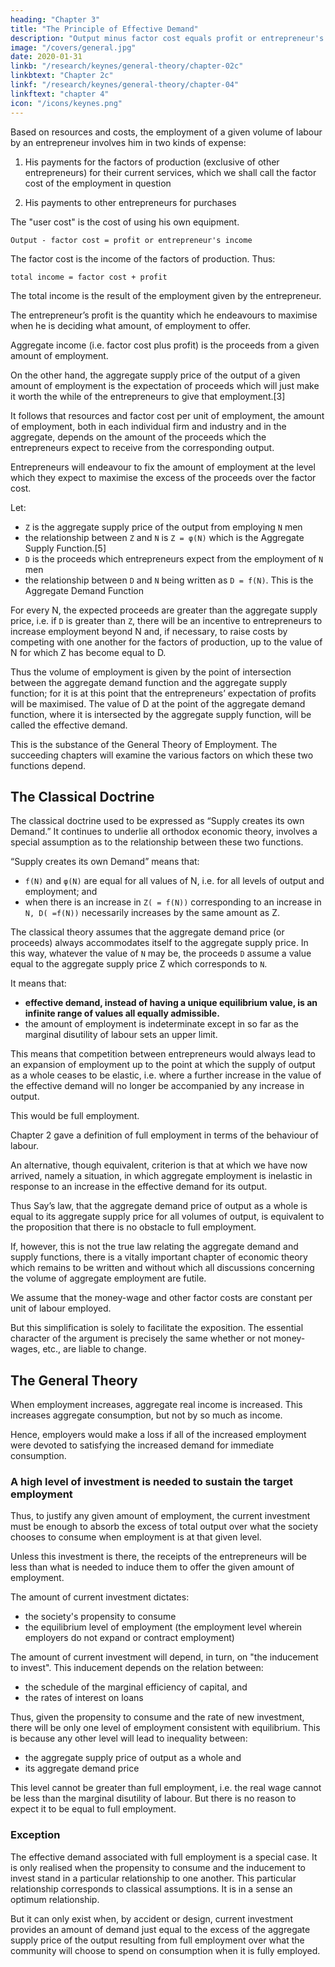 ```yaml
---
heading: "Chapter 3"
title: "The Principle of Effective Demand"
description: "Output minus factor cost equals profit or entrepreneur's income"
image: "/covers/general.jpg"
date: 2020-01-31
linkb: "/research/keynes/general-theory/chapter-02c"
linkbtext: "Chapter 2c"
linkf: "/research/keynes/general-theory/chapter-04"
linkftext: "chapter 4"
icon: "/icons/keynes.png"
---
```



Based on resources and costs, the employment of a given volume of labour by an entrepreneur involves him in two kinds of expense:

1. His payments for the factors of production (exclusive of other entrepreneurs) for their current services, which we shall call the factor cost of the employment in question

2. His payments to other entrepreneurs for purchases

<!-- what he has to purchase from them together with the sacrifice which he incurs by employing the equipment instead of leaving it idle, which we shall call  -->
The "user cost" is the cost of using his own equipment.

`Output - factor cost = profit or entrepreneur's income`

The factor cost is the income of the factors of production. Thus:

`total income = factor cost + profit`

The total income is the result of the employment given by the entrepreneur. 

The entrepreneur’s profit is the quantity which he endeavours to maximise when he is deciding what amount, of employment to offer. 

<!-- It is sometimes convenient, when we are looking at it from the entrepreneur’s standpoint, to call the --> 

Aggregate income (i.e. factor cost plus profit) is the proceeds from a given amount of employment. 

On the other hand, the aggregate supply price of the output of a given amount of employment is the expectation of proceeds which will just make it worth the while of the entrepreneurs to give that employment.[3] 

It follows that resources and factor cost per unit of employment, the amount of employment, both in each individual firm and industry and in the aggregate, depends on the amount of the proceeds which the entrepreneurs expect to receive from the corresponding output.

Entrepreneurs will endeavour to fix the amount of employment at the level which they expect to maximise the excess of the proceeds over the factor cost. 

Let:

- `Z` is the aggregate supply price of the output from employing `N` men
- the relationship between `Z` and `N`  is `Z = φ(N)` which is the Aggregate Supply Function.[5] 
- `D`  is the proceeds which entrepreneurs expect from the employment of `N` men
- the relationship between `D` and `N` being written as `D = f(N)`. This is the Aggregate Demand Function

For every N, the expected proceeds are greater than the aggregate supply price, i.e. if `D` is greater than `Z`, there will be an incentive to entrepreneurs to increase employment beyond N and, if necessary, to raise costs by competing with one another for the factors of production, up to the value of N for which Z has become equal to D. 

Thus the volume of employment is given by the point of intersection between the aggregate demand function and the aggregate supply function; for it is at this point that the entrepreneurs’ expectation of profits will be maximised. The value of D at the point of the aggregate demand function, where it is intersected by the aggregate supply function, will be called the effective demand.

This is the substance of the General Theory of Employment. The succeeding chapters will examine the various factors on which these two functions depend. 


## The Classical Doctrine 

The classical doctrine used to be expressed as “Supply creates its own Demand.” It continues to underlie all orthodox economic theory, involves a special assumption as to the relationship between these two functions. 

“Supply creates its own Demand” means that:
- `f(N)` and `φ(N)` are equal for all values of N, i.e. for all levels of output and employment; and
- when there is an increase in `Z( = f(N))` corresponding to an increase in `N, D( =f(N))` necessarily increases by the same amount as Z.

The classical theory assumes that the aggregate demand price (or proceeds) always accommodates itself to the aggregate supply price. In this way, whatever the value of `N` may be, the proceeds `D` assume a value equal to the aggregate supply price Z which corresponds to `N`.

It means that:
- **effective demand, instead of having a unique equilibrium value, is an infinite range of values all equally admissible.**
- the amount of employment is indeterminate except in so far as the marginal disutility of labour sets an upper limit. 

This means that competition between entrepreneurs would always lead to an expansion of employment up to the point at which the supply of output as a whole ceases to be elastic, i.e. where a further increase in the value of the effective demand will no longer be accompanied by any increase in output. 

This would be full employment. 

Chapter 2 gave a definition of full employment in terms of the behaviour of labour. 

An alternative, though equivalent, criterion is that at which we have now arrived, namely a situation, in which aggregate employment is inelastic in response to an increase in the effective demand for its output. 

Thus Say’s law, that the aggregate demand price of output as a whole is equal to its aggregate supply price for all volumes of output, is equivalent to the proposition that there is no obstacle to full employment. 

If, however, this is not the true law relating the aggregate demand and supply functions, there is a vitally important chapter of economic theory which remains to be written and without which all discussions concerning the volume of aggregate employment are futile. 


<!-- A brief summary of the theory of employment to be worked out in the course of the following chapters may, perhaps, help the reader at this stage, even though it may not be fully intelligible. The terms involved will be more carefully defined in due course. In this summary  -->

We assume that the money-wage and other factor costs are constant per unit of labour employed. 

But this simplification is solely to facilitate the exposition. The essential character of the argument is precisely the same whether or not money-wages, etc., are liable to change.


## The General Theory 

When employment increases, aggregate real income is increased. This increases aggregate consumption, but not by so much as income. 

Hence, employers would make a loss if all of the increased employment were devoted to satisfying the increased demand for immediate consumption. 

### A high level of investment is needed to sustain the target employment

Thus, to justify any given amount of employment, the current investment must be enough to absorb the excess of total output over what the society chooses to consume when employment is at that given level. 

Unless this investment is there, the receipts of the entrepreneurs will be less than what is needed to induce them to offer the given amount of employment.

The amount of current investment dictates:
- the society's propensity to consume
- the equilibrium level of employment (the employment level wherein employers do not expand or contract employment)

The amount of current investment will depend, in turn, on "the inducement to invest". This inducement depends on the relation between:
- the schedule of the marginal efficiency of capital, and 
- the rates of interest on loans<!--  of various maturities and risks.  -->

Thus, given the propensity to consume and the rate of new investment, there will be only one level of employment consistent with equilibrium. This is because any other level will lead to inequality between:
- the aggregate supply price of output as a whole and
- its aggregate demand price

This level cannot be greater than full employment, i.e. the real wage cannot be less than the marginal disutility of labour. But there is no reason to expect it to be equal to full employment. 

### Exception 

The effective demand associated with full employment is a special case. It is only realised when the propensity to consume and the inducement to invest stand in a particular relationship to one another. This particular relationship corresponds to classical assumptions. It is in a sense an optimum relationship. 

But it can only exist when, by accident or design, current investment provides an amount of demand just equal to the excess of the aggregate supply price of the output resulting from full employment over what the community will choose to spend on consumption when it is fully employed. 


